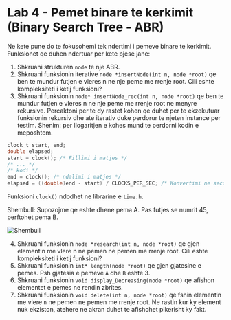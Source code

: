 # Lab 4 - Pemet binare te kerkimit (Binary Search Tree - ABR)

Ne kete pune do te fokusohemi tek ndertimi i pemeve binare te kerkimit. Funksionet
qe duhen ndertuar per kete pjese jane:

 1. Shkruani strukturen `node` te nje ABR.
 2. Shkruani funksionin iterative `node *insertNode(int n, node *root)` qe ben te mundur futjen e vleres n ne nje peme me rrenje root. Cili eshte kompleksiteti i ketij funksioni?
 3. Shkruani funksionin `node* insertNode_rec(int n, node *root)` qe ben te mundur futjen e vleres n ne nje peme me rrenje root ne menyre rekursive. Percaktoni per te dy rastet kohen qe duhet per te ekzekutuar funksionin rekursiv dhe ate iterativ duke perdorur te njeten instance per testim. Shenim: per llogaritjen e kohes mund te perdorni kodin e meposhtem.

```c
clock_t start, end;
double elapsed;
start = clock(); /* Fillimi i matjes */
/* ... */ 
/* kodi */
end = clock(); /* ndalimi i matjes */
elapsed = ((double)end - start) / CLOCKS_PER_SEC; /* Konvertimi ne seconda */
```

Funksioni `clock()` ndodhet ne librarine e `time.h`.


Shembull: Supozojme qe eshte dhene pema A. Pas futjes se numrit 45, perftohet pema B.

![Shembull]()

4. Shkruani funksionin `node *research(int n, node *root)` qe gjen elementin me vlere n ne pemen ne pemen me rrenje root. Cili eshte kompleksiteti i ketij funksioni?
5. Shkruani funksionin `int* length(node *root)` qe gjen gjatesine e pemes. Psh gjatesia e pemeve `A` dhe `B` eshte 3.
6. Shkruani funksionin `void display_Decreasing(node *root)` qe afishon elementet e pemes ne rendin zbrites.
7. Shkruani funksionin `void delete(int n, node *root)` qe fshin elementin me vlere `n` ne pemen ne pemen me rrenje root. Ne rastin kur ky element nuk ekziston, atehere ne akran duhet te afishohet pikerisht ky fakt.

